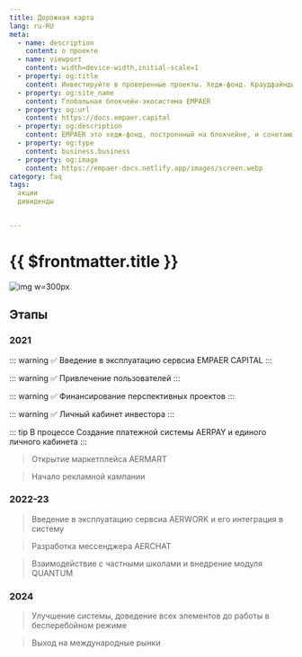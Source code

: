 ```yaml
---
title: Дорожная карта
lang: ru-RU
meta:
  - name: description 
    content: о проекте
  - name: viewport 
    content: width=device-width,initial-scale=1
  - property: og:title 
    content: Инвестируйте в проверенные проекты. Хедж-фонд. Краудфайндинг. Криптоакции | EMPAER
  - property: og:site_name 
    content: Глобальная блокчейн-экосистема EMPAER
  - property: og:url 
    content: https://docs.empaer.capital
  - property: og:description 
    content: EMPAER это хедж-фонд, построенный на блокчейне, и сочетающий преимущества инвестирования в традиционные акции с простотой крипто-платформы.
  - property: og:type 
    content: business.business
  - property: og:image 
    content: https://empaer-docs.netlify.app/images/screen.webp
category: faq
tags: 
  акции
  дивиденды


---
```


# {{ $frontmatter.title }}

![img w=300px](/images/roadmap.webp) 

## Этапы 
### 2021
::: warning ✅
 Введение в эксплуатацию сервсиа EMPAER CAPITAL
:::

::: warning ✅
 Привлечение пользователей
:::

::: warning ✅
 Финансирование перспективных проектов
:::

::: warning ✅
 Личный кабинет инвестора
:::

::: tip В процессе
 Создание платежной системы AERPAY и единого личного кабинета
:::

> Открытие маркетплейса AERMART

> Начало рекламной кампании

### 2022-23
> Введение в эксплуатацию сервсиа AERWORK и его интеграция в систему

> Разработка мессенджера AERCHAT

> Взаимодействие с частными школами и внедрение модуля QUANTUM

### 2024
> Улучшение системы, доведение всех элементов до работы в бесперебойном режиме

> Выход на международные рынки
